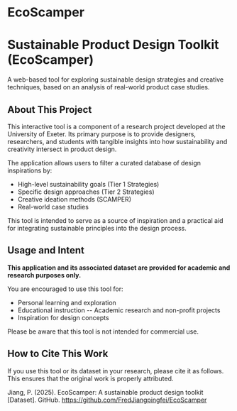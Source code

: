 # EcoScamper
# Sustainable Product Design Toolkit (EcoScamper)

A web-based tool for exploring sustainable design strategies and creative techniques, based on an analysis of real-world product case studies.

## About This Project

This interactive tool is a component of a research project developed at the University of Exeter. Its primary purpose is to provide designers, researchers, and students with tangible insights into how sustainability and creativity intersect in product design.

The application allows users to filter a curated database of design inspirations by:
-   High-level sustainability goals (Tier 1 Strategies)
-   Specific design approaches (Tier 2 Strategies)
-   Creative ideation methods (SCAMPER)
-   Real-world case studies

This tool is intended to serve as a source of inspiration and a practical aid for integrating sustainable principles into the design process.

## Usage and Intent

**This application and its associated dataset are provided for academic and research purposes only.**

You are encouraged to use this tool for:
-   Personal learning and exploration
-   Educational instruction
--   Academic research and non-profit projects
-   Inspiration for design concepts

Please be aware that this tool is not intended for commercial use.

## How to Cite This Work

If you use this tool or its dataset in your research, please cite it as follows. This ensures that the original work is properly attributed.

Jiang, P. (2025). EcoScamper: A sustainable product design toolkit [Dataset]. GitHub. https://github.com/FredJiangpingfei/EcoScamper

